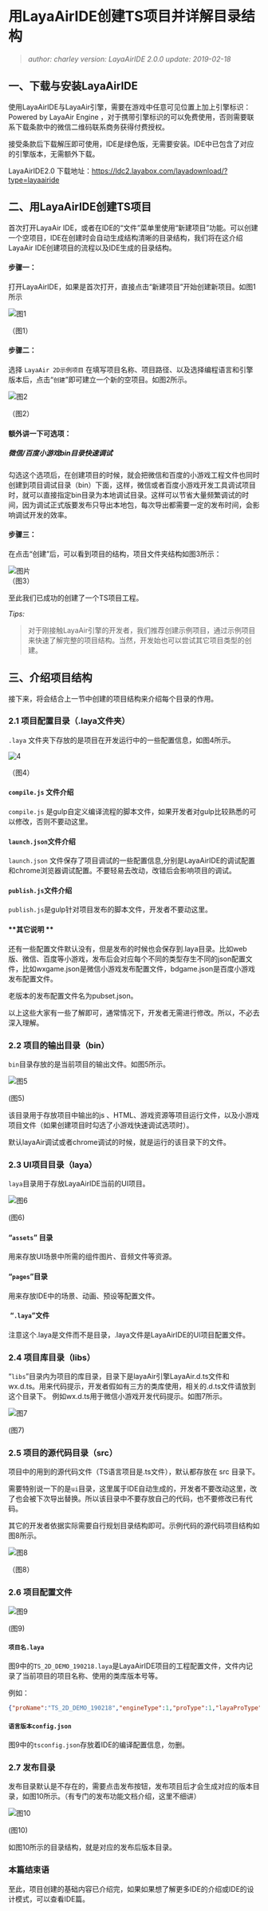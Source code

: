 # 用LayaAirIDE创建TS项目并详解目录结构

> *author: charley   version: LayaAirIDE 2.0.0   update: 2019-02-18* 

## 一、下载与安装LayaAirIDE

使用LayaAirIDE与LayaAir引擎，需要在游戏中任意可见位置上加上引擎标识：Powered by LayaAir Engine
，对于携带引擎标识的可以免费使用，否则需要联系下载条款中的微信二维码联系商务获得付费授权。

接受条款后下载解压即可使用，IDE是绿色版，无需要安装。IDE中已包含了对应的引擎版本，无需额外下载。

LayaAirIDE2.0 下载地址：https://ldc2.layabox.com/layadownload/?type=layaairide



## 二、用LayaAirIDE创建TS项目

 首次打开LayaAir IDE，或者在IDE的“文件”菜单里使用“新建项目”功能。可以创建一个空项目，IDE在创建时会自动生成结构清晰的目录结构，我们将在这介绍 LayaAir IDE创建项目的流程以及IDE生成的目录结构。

#### 步骤一：

打开LayaAirIDE，如果是首次打开，直接点击“新建项目”开始创建新项目。如图1所示

![图1](img/1.png) 

（图1）



#### 步骤二：

选择 `LayaAir 2D示例项目` 在填写项目名称、项目路径、以及选择编程语言和引擎版本后，点击“`创建`”即可建立一个新的空项目。如图2所示。

![图2](img/2.png) 

 （图2）

#### 额外讲一下可选项：

##### 微信/百度小游戏bin目录快速调试

勾选这个选项后，在创建项目的时候，就会把微信和百度的小游戏工程文件也同时创建到项目调试目录（bin）下面，这样，微信或者百度小游戏开发工具调试项目时，就可以直接指定bin目录为本地调试目录。这样可以节省大量频繁调试的时间，因为调试正式版要发布只导出本地包，每次导出都需要一定的发布时间，会影响调试开发的效率。



#### 步骤三：

在点击“创建”后，可以看到项目的结构，项目文件夹结构如图3所示：

![图片](img/3.png)  
（图3）

至此我们已成功的创建了一个TS项目工程。

*Tips:*

> 对于刚接触LayaAir引擎的开发者，我们推荐创建示例项目，通过示例项目来快速了解完整的项目结构。当然，开发始也可以尝试其它项目类型的创建。



## 三、介绍项目结构

接下来，将会结合上一节中创建的项目结构来介绍每个目录的作用。

### 2.1 项目配置目录（.laya文件夹）

 `.laya` 文件夹下存放的是项目在开发运行中的一些配置信息，如图4所示。

![4](img/4.png) 

（图4）

#### `compile.js` 文件介绍 

`compile.js` 是gulp自定义编译流程的脚本文件，如果开发者对gulp比较熟悉的可以修改，否则不要动这里。

#### `launch.json`文件介绍 

`launch.json` 文件保存了项目调试的一些配置信息,分别是LayaAirIDE的调试配置和chrome浏览器调试配置。不要轻易去改动，改错后会影响项目的调试。

#### `publish.js`文件介绍

`publish.js`是gulp针对项目发布的脚本文件，开发者不要动这里。

#### **其它说明 **

还有一些配置文件默认没有，但是发布的时候也会保存到.laya目录。比如web版、微信、百度等小游戏，发布后会对应每个不同的类型存生不同的json配置文件，比如wxgame.json是微信小游戏发布配置文件，bdgame.json是百度小游戏发布配置文件。

老版本的发布配置文件名为pubset.json。

以上这些大家有一些了解即可，通常情况下，开发者无需进行修改。所以，不必去深入理解。



### 2.2 项目的输出目录（bin）

 `bin`目录存放的是当前项目的输出文件。如图5所示。

![图5](img/5.png)  

(图5)

该目录用于存放项目中输出的js 、HTML、游戏资源等项目运行文件，以及小游戏项目文件（如果创建项目时勾选了小游戏快速调试选项时）。

默认layaAir调试或者chrome调试的时候，就是运行的该目录下的文件。



### 2.3 UI项目目录（laya）

`laya`目录用于存放LayaAirIDE当前的UI项目。

![图6](../../../../../LayaAir_AS3/2D/beginners/basic/LayaAirIDECreateProjects_DirectoryStructure/img/6.png) 

(图6)

#### “`assets`” 目录

用来存放UI场景中所需的组件图片、音频文件等资源。

#### “`pages`”目录

用来存放IDE中的场景、动画、预设等配置文件。

#### ​ “`.laya`”文件

注意这个.laya是文件而不是目录，.laya文件是LayaAirIDE的UI项目配置文件。



### 2.4 项目库目录（libs）

 “`libs`”目录内为项目的库目录，目录下是layaAir引擎LayaAir.d.ts文件和wx.d.ts。用来代码提示，开发者假如有三方的类库使用，相关的.d.ts文件请放到这个目录下。 例如wx.d.ts用于微信小游戏开发代码提示。如图7所示。

![图7](img/7.png)   

(图7)



### 2.5 项目的源代码目录（src）

项目中的用到的源代码文件（TS语言项目是.ts文件），默认都存放在 src 目录下。

需要特别说一下的是`ui`目录，这里属于IDE自动生成的，开发者不要改动这里，改了也会被下次导出替换。所以该目录中不要存放自己的代码，也不要修改已有代码。

其它的开发者依据实际需要自行规划目录结构即可。示例代码的源代码项目结构如图8所示。

 ![图8](img/8.png) 

（图8）



### 2.6 项目配置文件

![图9](img/9.png) 

(图9)

####  `项目名.laya` 

图9中的`TS_2D_DEMO_190218.laya`是LayaAirIDE项目的工程配置文件，文件内记录了当前项目的项目名称、使用的类库版本号等。

例如：

```json
{"proName":"TS_2D_DEMO_190218","engineType":1,"proType":1,"layaProType":1,"version":"2.0.0"}
```
#### `语言版本config.json`

图9中的`tsconfig.json`存放着IDE的编译配置信息，勿删。



### 2.7 发布目录

发布目录默认是不存在的，需要点击发布按钮，发布项目后才会生成对应的版本目录，如图10所示。（有专门的发布功能文档介绍，这里不细讲）

![图10](img/10.png) 

(图10)

如图10所示的目录结构，就是对应的发布后版本目录。



### 本篇结束语

至此，项目创建的基础内容已介绍完，如果如果想了解更多IDE的介绍或IDE的设计模式，可以查看IDE篇。